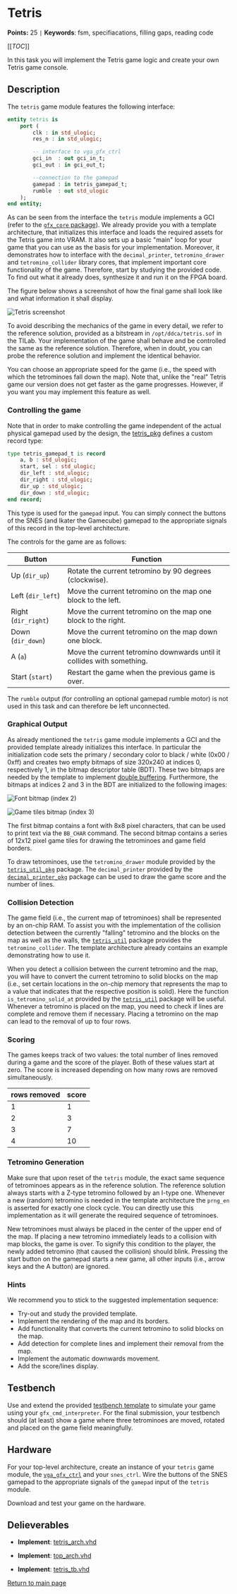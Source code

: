 
# Tetris

**Points:** 25 `|` **Keywords**: fsm, specifiacations, filling gaps, reading code

[[_TOC_]]

In this task you will implement the Tetris game logic and create your own Tetris game console.



## Description

The `tetris` game module features the following interface:



```vhdl
entity tetris is
	port (
		clk : in std_ulogic;
		res_n : in std_ulogic;

		-- interface to vga_gfx_ctrl
		gci_in  : out gci_in_t;
		gci_out : in gci_out_t;

		--connection to the gamepad
		gamepad : in tetris_gamepad_t;
		rumble  : out std_ulogic
	);
end entity;
```


As can be seen from the interface the `tetris` module implements a GCI (refer to the [`gfx_core` package](../../../lib/gfx_core/doc.md)).
We already provide you with a template architecture, that initializes this interface and loads the required assets for the Tetris game into VRAM.
It also sets up a basic "main" loop for your game that you can use as the basis for your implementation.
Moreover, it demonstrates how to interface with the `decimal_printer`, `tetromino_drawer` and `tetromino_collider` library cores, that implement important core functionality of the game.
Therefore, start by studying the provided code.
To find out what it already does, synthesize it and run it on the FPGA board.


The figure below shows a screenshot of how the final game shall look like and what information it shall display.


![Tetris screenshot](.mdata/screenshot.png)

To avoid describing the mechanics of the game in every detail, we refer to the reference solution, provided as a bitstream in `/opt/ddca/tetris.sof` in the TILab.
Your implementation of the game shall behave and be controlled the same as the reference solution.
Therefore, when in doubt, you can probe the reference solution and implement the identical behavior.

You can choose an appropriate speed for the game (i.e., the speed with which the tetrominoes fall down the map).
Note that, unlike the "real" Tetris game our version does not get faster as the game progresses.
However, if you want you may implement this feature as well.




### Controlling the game

Note that in order to make controlling the game independent of the actual physical gamepad used by the design, the [tetris_pkg](src/tetris_pkg.vhd) defines a custom record type:



```vhdl
type tetris_gamepad_t is record
	a, b : std_ulogic;
	start, sel : std_ulogic;
	dir_left : std_ulogic;
	dir_right : std_ulogic;
	dir_up : std_ulogic;
	dir_down : std_ulogic;
end record;
```


This type is used for the `gamepad` input.
You can simply connect the buttons of the SNES (and lkater the Gamecube) gamepad to the appropriate signals of this record in the top-level architecture.

The controls for the game are as follows:

| Button | Function |
|-|---|
| Up    (`dir_up`)    | Rotate the current tetromino by 90 degrees (clockwise).|
| Left  (`dir_left`)  | Move the current tetromino on the map one block to the left.|
| Right (`dir_right`) | Move the current tetromino on the map one block to the right.|
| Down  (`dir_down`)  | Move the current tetromino on the map down one block.|
| A     (`a`)         | Move the current tetromino downwards until it collides with something.|
| Start (`start`)     | Restart the game when the previous game is over.|

The `rumble` output (for controlling an optional gamepad rumble motor) is not used in this task and can therefore be left unconnected.




### Graphical Output

As already mentioned the `tetris` game module implements a GCI and the provided template already initializes this interface.
In particular the initialization code sets the primary / secondary color to black / white (0x00 / 0xff) and creates two empty bitmaps of size 320x240 at indices 0, respectively 1, in the bitmap descriptor table (BDT).
These two bitmaps are needed by the template to implement [double buffering](https://en.wikipedia.org/wiki/Multiple_buffering#Double_buffering_in_computer_graphics).
Furthermore, the bitmaps at indices 2 and 3 in the BDT are initialized to the following images:


![Font bitmap (index 2)](.mdata/font.png)


![Game tiles bitmap (index 3)](.mdata/tiles.png)

The first bitmap contains a font with 8x8 pixel characters, that can be used to print text via the `BB_CHAR` command.
The second bitmap contains a series of 12x12 pixel game tiles for drawing the tetrominoes and game field borders.

To draw tetrominoes, use the `tetromino_drawer` module provided by the [`tetris_util_pkg`](../../../doc/tetris_util/doc.md) package.
The `decimal_printer` provided by the [`decimal_printer_pkg`](../../../doc/decimal_printer/doc.md) package can be used to draw the game score and the number of lines.




### Collision Detection

The game field (i.e., the current map of tetrominoes) shall be represented by an on-chip RAM.
To assist you with the implementation of the collision detection between the currently "falling" tetromino and the blocks on the map as well as the walls, the [`tetris_util`](../../../doc/tetris_util/doc.md) package provides the `tetromino_collider`.
The template architecture already contains an example demonstrating how to use it.

When you detect a collision between the current tetromino and the map, you will have to convert the current tetromino to solid blocks on the map (i.e., set certain locations in the on-chip memory that represents the map to a value that indicates that the respective position is solid).
Here the function `is_tetromino_solid_at` provided by the [`tetris_util`](../../../doc/tetris_util/doc.md) package will be useful.
Whenever a tetromino is placed on the map, you need to check if lines are complete and remove them if necessary.
Placing a tetromino on the map can lead to the removal of up to four rows.




### Scoring

The games keeps track of two values: the total number of lines removed during a game and the score of the player.
Both of these values start at zero.
The score is increased depending on how many rows are removed simultaneously.

|rows removed | score |
|-|-|
| 1 | 1 |
| 2 | 3 |
| 3 | 7 |
| 4 | 10 |




### Tetromino Generation

Make sure that upon reset of the `tetris` module, the exact same sequence of tetrominoes appears as in the reference solution.
The reference solution always starts with a Z-type tetromino followed by an I-type one.
Whenever a new (random) tetromino is needed in the template architecture the `prng_en` is asserted for exactly one clock cycle.
You can directly use this implementation as it will generate the required sequence of tetrominoes.

New tetrominoes must always be placed in the center of the upper end of the map.
If placing a new tetromino immediately leads to a collision with map blocks, the game is over.
To signify this condition to the player, the newly added tetromino (that caused the collision) should blink.
Pressing the start button on the gamepad starts a new game, all other inputs (i.e., arrow keys and the A button) are ignored.




### Hints

We recommend you to stick to the suggested implementation sequence:
- Try-out and study the provided template.
- Implement the rendering of the map and its borders.
- Add functionality that converts the current tetromino to solid blocks on the map.
- Add detection for complete lines and implement their removal from the map.
- Implement the automatic downwards movement.
- Add the score/lines display.




## Testbench

Use and extend the provided [testbench template](tb/tetris_tb.vhd) to simulate your game using your `gfx_cmd_interpreter`.
For the final submission, your testbench should (at least) show a game where three tetrominoes are moved, rotated and placed on the game field meaningfully.




## Hardware

For your top-level architecture, create an instance of your `tetris` game module, the [`vga_gfx_ctrl`](../../../lib/vga_gfx_ctrl/doc.md) and your `snes_ctrl`. Wire the buttons of the SNES gamepad to the appropriate signals of the `gamepad` input of the `tetris` module.

Download and test your game on the hardware.



## Delieverables

- **Implement**: [tetris_arch.vhd](src/tetris_arch.vhd)

- **Implement**: [top_arch.vhd](top_arch.vhd)

- **Implement**: [tetris_tb.vhd](tb/tetris_tb.vhd)


[Return to main page](../../../README.md)
